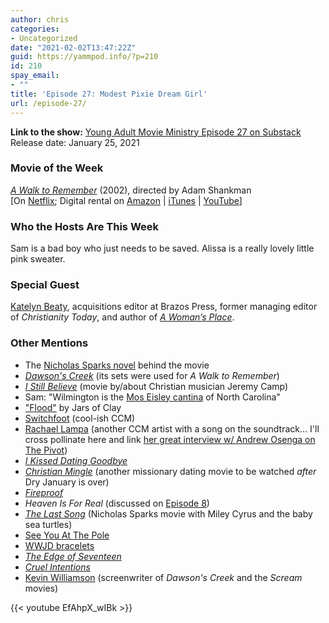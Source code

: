 ```yaml
---
author: chris
categories:
- Uncategorized
date: "2021-02-02T13:47:22Z"
guid: https://yammpod.info/?p=210
id: 210
spay_email:
- ""
title: 'Episode 27: Modest Pixie Dream Girl'
url: /episode-27/
---
```

**Link to the show:** [Young Adult Movie Ministry Episode 27 on Substack](https://yammpod.substack.com/p/episode-27-modest-pixie-dream-girl)  
Release date: January 25, 2021

### Movie of the Week

_[A Walk to Remember](https://www.imdb.com/title/tt2528814)_ (2002), directed by Adam Shankman  
[On [Netflix](https://www.netflix.com/watch/60022589?source=35); Digital rental on [Amazon](https://www.amazon.com/gp/video/detail/amzn1.dv.gti.f2a9f765-d03b-5018-3f85-6d388e8ea049?autoplay=1&ref_=atv_cf_strg_wb) | [iTunes](https://itunes.apple.com/us/movie/a-walk-to-remember/id284573785?at=1001l6hu&ct=gca_organic_movie-title_284573785) | [YouTube](http://www.youtube.com/watch?v=ds257yTvoRA)]

### Who the Hosts Are This Week

Sam is a bad boy who just needs to be saved. Alissa is a really lovely little pink sweater.

### Special Guest

[Katelyn Beaty](http://www.katelynbeaty.com/), acquisitions editor at Brazos Press, former managing editor of _Christianity Today_, and author of _[A Woman’s Place](http://www.katelynbeaty.com/a-womans-place)_.

### Other Mentions

  * The [Nicholas Sparks novel](https://bookshop.org/a/20775/9781538764701) behind the movie
  * _[Dawson's Creek](https://www.imdb.com/title/tt0118300/)_ (its sets were used for _A Walk to Remember_)
  * _[I Still Believe](https://www.imdb.com/title/tt9779516/)_ (movie by/about Christian musician Jeremy Camp)
  * Sam: "Wilmington is the [Mos Eisley cantina](https://www.starwars.com/databank/mos-eisley-cantina) of North Carolina"
  * ["Flood"](https://www.youtube.com/watch?v=EfAhpX_wIBkSame) by Jars of Clay
  * [Switchfoot](https://switchfoot.com/) (cool-ish CCM)
  * [Rachael Lampa](https://en.wikipedia.org/wiki/Rachael_Lampa) (another CCM artist with a song on the soundtrack... I'll cross pollinate here and link [her great interview w/ Andrew Osenga on The Pivot](https://anchor.fm/the-pivot/episodes/071---Rachael-Lampa-eessa4))
  * _[I Kissed Dating Goodbye](https://en.wikipedia.org/wiki/I_Kissed_Dating_Goodbye)_
  * _[Christian Mingle](https://www.imdb.com/title/tt3398066/)_ (another missionary dating movie to be watched _after_ Dry January is over)
  * _[Fireproof](https://www.imdb.com/title/tt1129423/)_
  * _Heaven Is For Real_ (discussed on [Episode 8](https://yammpod.info/episode-8/))
  * _[The Last Song](https://www.imdb.com/title/tt1294226/)_ (Nicholas Sparks movie with Miley Cyrus and the baby sea turtles)
  * [See You At The Pole](https://en.wikipedia.org/wiki/See_You_at_the_Pole)
  * [WWJD bracelets](https://en.wikipedia.org/wiki/What_would_Jesus_do%3F)
  * _[The Edge of Seventeen](https://www.imdb.com/title/tt1878870/)_
  * _[Cruel Intentions](https://www.imdb.com/title/tt0139134/)_
  * [Kevin Williamson](https://www.imdb.com/name/nm0932078/) (screenwriter of _Dawson's Creek_ and the _Scream_ movies)
  
  {{< youtube EfAhpX_wIBk >}}